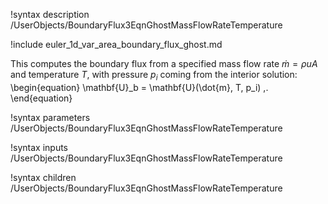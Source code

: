!syntax description /UserObjects/BoundaryFlux3EqnGhostMassFlowRateTemperature

!include euler_1d_var_area_boundary_flux_ghost.md

This computes the boundary flux from a specified mass flow rate $\dot{m}=\rho u A$
and temperature $T$, with pressure $p_i$ coming from the interior solution:
\begin{equation}
  \mathbf{U}_b = \mathbf{U}(\dot{m}, T, p_i) \,.
\end{equation}

!syntax parameters /UserObjects/BoundaryFlux3EqnGhostMassFlowRateTemperature

!syntax inputs /UserObjects/BoundaryFlux3EqnGhostMassFlowRateTemperature

!syntax children /UserObjects/BoundaryFlux3EqnGhostMassFlowRateTemperature
